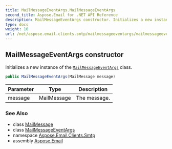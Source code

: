 ```yaml
---
title: MailMessageEventArgs.MailMessageEventArgs
second_title: Aspose.Email for .NET API Reference
description: MailMessageEventArgs constructor. Initializes a new instance of the MailMessageEventArgs class
type: docs
weight: 10
url: /net/aspose.email.clients.smtp/mailmessageeventargs/mailmessageeventargs/
---
```

## MailMessageEventArgs constructor

Initializes a new instance of the [`MailMessageEventArgs`](../) class.

```csharp
public MailMessageEventArgs(MailMessage message)
```

| Parameter | Type | Description |
| --- | --- | --- |
| message | MailMessage | The message. |

### See Also

* class [MailMessage](../../../aspose.email/mailmessage/)
* class [MailMessageEventArgs](../)
* namespace [Aspose.Email.Clients.Smtp](../../mailmessageeventargs/)
* assembly [Aspose.Email](../../../)


